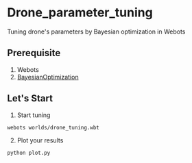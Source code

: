 # Drone_parameter_tuning
Tuning drone's parameters by Bayesian optimization in Webots

## Prerequisite
1. Webots
2. [BayesianOptimization](https://github.com/fmfn/BayesianOptimization)

## Let's Start
1. Start tuning
```
webots worlds/drone_tuning.wbt
```
2. Plot your results
```
python plot.py
```

